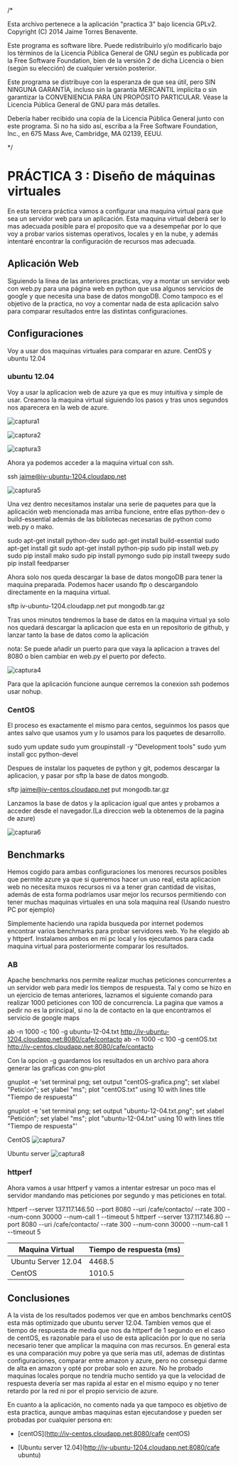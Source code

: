 /*

  Esta archivo pertenece a la aplicación "practica 3" bajo licencia GPLv2.
  Copyright (C) 2014 Jaime Torres Benavente.

  Este programa es software libre. Puede redistribuirlo y/o modificarlo bajo los términos 
  de la Licencia Pública General de GNU según es publicada por la Free Software Foundation, 
  bien de la versión 2 de dicha Licencia o bien (según su elección) de cualquier versión 
  posterior.

  Este programa se distribuye con la esperanza de que sea útil, pero SIN NINGUNA GARANTÍA, 
  incluso sin la garantía MERCANTIL implícita o sin garantizar la CONVENIENCIA PARA UN 
  PROPÓSITO PARTICULAR. Véase la Licencia Pública General de GNU para más detalles.

  Debería haber recibido una copia de la Licencia Pública General junto con este programa. 
  Si no ha sido así, escriba a la Free Software Foundation, Inc., en 675 Mass Ave, Cambridge, 
  MA 02139, EEUU.

*/

# PRÁCTICA 3 : Diseño de máquinas virtuales

En esta tercera práctica vamos a configurar una maquina virtual para que sea un servidor web
para un aplicación. Esta maquina virtual deberá ser lo mas adecuada posible para el proposito
que va a desempeñar por lo que voy a probar varios sistemas operativos, locales y en la nube,
y además intentaré encontrar la configuración de recursos mas adecuada.


## Aplicación Web

Siguiendo la línea de las anteriores practicas, voy a montar un servidor web con web.py para
una página web en python que usa algunos servicios de google y que necesita una base de datos
mongoDB. Como tampoco es el objetivo de la practica, no voy a comentar nada de esta aplicación
salvo para comparar resultados entre las distintas configuraciones.

## Configuraciones

Voy a usar dos maquinas virtuales para comparar en azure. CentOS y ubuntu 12.04

### ubuntu 12.04

Voy a usar la aplicacion web de azure ya que es muy intuitiva y simple de usar.
Creamos la maquina virtual siguiendo los pasos y tras unos segundos nos aparecera
en la web de azure.

![captura1](https://dl.dropboxusercontent.com/u/17453375/ubuntu-server-12-04.png)

![captura2](https://dl.dropboxusercontent.com/u/17453375/ubuntu-server-12-04(2).png)

![captura3](https://dl.dropboxusercontent.com/u/17453375/ubuntu-server-12-04(3).png)


Ahora ya podemos acceder a la maquina virtual con ssh.

  ssh jaime@iv-ubuntu-1204.cloudapp.net

![captura5](https://dl.dropboxusercontent.com/u/17453375/ssh-azure-ubuntu1204.png)

Una vez dentro necesitamos instalar una serie de paquetes para que la aplicación web
mencionada mas arriba funcione, entre ellas python-dev o build-essential además de
las bibliotecas necesarias de python como web.py o mako.

  sudo apt-get install python-dev
  sudo apt-get install build-essential
  sudo apt-get install git
  sudo apt-get install python-pip
  sudo pip install web.py
  sudo pip install mako
  sudo pip install pymongo
  sudo pip install tweepy
  sudo pip install feedparser

Ahora solo nos queda descargar la base de datos mongoDB para tener la maquina preparada.
Podemos hacer usando ftp o descargandolo directamente en la maquina virtual.

  sftp iv-ubuntu-1204.cloudapp.net
  put mongodb.tar.gz

Tras unos minutos tendremos la base de datos en la maquina virtual ya solo nos quedará
descargar la aplicacion que esta en un repositorio de github, y lanzar tanto la base
de datos como la aplicación

nota: Se puede añadir un puerto para que vaya la aplicacion a traves del 8080 o bien cambiar
en web.py el puerto por defecto.


![captura4](https://dl.dropboxusercontent.com/u/17453375/ubuntu-server-12-04(4).png)

Para que la aplicación funcione aunque cerremos la conexion ssh podemos usar nohup.

### CentOS

El proceso es exactamente el mismo para centos, seguinmos los pasos que antes salvo
que usamos yum y lo usamos para los paquetes de desarrollo.

  sudo yum update
  sudo yum groupinstall -y "Development tools"
  sudo yum install gcc python-devel

Despues de instalar los paquetes de python y git, podemos descargar la aplicacion,
y pasar por sftp la base de datos mongodb.

  sftp jaime@iv-centos.cloudapp.net
  put mongodb.tar.gz

Lanzamos la base de datos y la aplicacion igual que antes y probamos a acceder desde
el navegador.(La direccion web la obtenemos de la pagina de azure)


![captura6](https://dl.dropboxusercontent.com/u/17453375/centOS.png)


## Benchmarks

Hemos cogido para ambas configuraciones los menores recursos posibles que permite azure
ya que si queremos hacer un uso real, esta aplicacion web no necesita muxos recursos ni
va a tener gran cantidad de visitas, además de esta forma podríamos usar mejor los recursos
permitiendo con tener muchas maquinas virtuales en una sola maquina real (Usando nuestro PC
por ejemplo)

Simplemente haciendo una rapida busqueda por internet podemos encontrar varios benchmarks para
probar servidores web. Yo he elegido ab y httperf. Instalamos ambos en mi pc local y los 
ejecutamos para cada maquina virtual para posteriormente comparar los resultados.

### AB

Apache benchmarks nos permite realizar muchas peticiones concurrentes a un servidor web para 
medir los tiempos de respuesta. Tal y como se hizo en un ejercicio de temas anteriores, laznamos
el siguiente comando para realizar 1000 peticiones con 100 de concurrencia. La pagina que vamos
a pedir no es la principal, si no la de contacto en la que encontramos el servicio de google maps



  ab -n 1000 -c 100 -g ubuntu-12-04.txt http://iv-ubuntu-1204.cloudapp.net:8080/cafe/contacto
  ab -n 1000 -c 100 -g centOS.txt http://iv-centos.cloudapp.net:8080/cafe/contacto

Con la opcion -g guardamos los resultados en un archivo para ahora generar las graficas con
gnu-plot

  gnuplot -e 'set terminal png; set output "centOS-grafica.png"; set xlabel "Petición"; 
  set ylabel "ms"; plot "centOS.txt" using 10 with lines title "Tiempo de respuesta"'

  gnuplot -e 'set terminal png; set output "ubuntu-12-04.txt.png"; set xlabel "Petición"; set ylabel "ms"; plot "ubuntu-12-04.txt" using 10 with lines title "Tiempo de respuesta"'

CentOS
![captura7](https://dl.dropboxusercontent.com/u/17453375/centOS-grafica.png)

Ubuntu server
![captura8](https://dl.dropboxusercontent.com/u/17453375/ubuntu-12-04-grafica.png)


### httperf

Ahora vamos a usar httperf y vamos a intentar estresar un poco mas el servidor mandando
mas peticiones por segundo y mas peticiones en total.

  httperf --server 137.117.146.50 --port 8080 --uri /cafe/contacto/ --rate 300 --num-conn 30000 --num-call 1 --timeout 5
  httperf --server 137.117.146.80 --port 8080 --uri /cafe/contacto/ --rate 300 --num-conn 30000 --num-call 1 --timeout 5

| Maquina Virtual | Tiempo de respuesta (ms) |
| --------------- | ------------------------ |
| Ubuntu Server 12.04| 4468.5 |
| CentOS |  1010.5 |


## Conclusiones

A la vista de los resultados podemos ver que en ambos benchmarks centOS esta más optimizado
que ubuntu server 12.04. Tambien vemos que el tiempo de respuesta de media que nos da httperf
de 1 segundo en el caso de centOS, es razonable para el uso de esta aplicación por lo que
no sería necesario tener que amplicar la maquina con mas recursos. En general esta es una
comparación muy pobre ya que sería mas util, ademas de distintas configuraciones, comparar
entre amazon y azure, pero no consegui darme de alta en amazon y opté por probar solo en 
azure. No he probado maquinas locales porque no tendría mucho sentido ya que la velocidad de
respuesta devería ser mas rapida al estar en el mismo equipo y no tener retardo por la red
ni por el propio servicio de azure.

En cuanto a la aplicación, no comento nada ya que tampoco es objetivo de esta practica, 
aunque ambas maquinas estan ejecutandose y pueden ser probadas por cualquier persona en:

* [centOS](http://iv-centos.cloudapp.net:8080/cafe centOS)

* [Ubuntu server 12.04](http://iv-ubuntu-1204.cloudapp.net:8080/cafe ubuntu)

